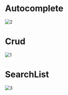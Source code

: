 # Autocomplete

![2](https://user-images.githubusercontent.com/37790259/125156392-d32ef480-e182-11eb-9de2-895007256f6c.PNG)

# Crud
![1](https://user-images.githubusercontent.com/37790259/125156398-d4f8b800-e182-11eb-86b5-04df80f3833d.PNG)

# SearchList
![3](https://user-images.githubusercontent.com/37790259/125156399-d6c27b80-e182-11eb-9308-183678d0baad.PNG)




